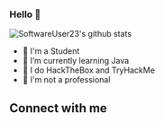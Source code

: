 ### Hello 👋
![SoftwareUser23's github stats](https://github-readme-stats.vercel.app/api?username=SoftwareUser23&show_icons=true&theme=tokyonight)


- 🌱 I'm a Student
- 👯 I’m currently learning Java 
- 🤔 I do HackTheBox and TryHackMe  
- 💬 I'm not a professional



## Connect with me 
